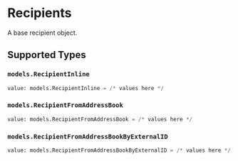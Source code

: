 # Recipients

A base recipient object.


## Supported Types

### `models.RecipientInline`

```python
value: models.RecipientInline = /* values here */
```

### `models.RecipientFromAddressBook`

```python
value: models.RecipientFromAddressBook = /* values here */
```

### `models.RecipientFromAddressBookByExternalID`

```python
value: models.RecipientFromAddressBookByExternalID = /* values here */
```

